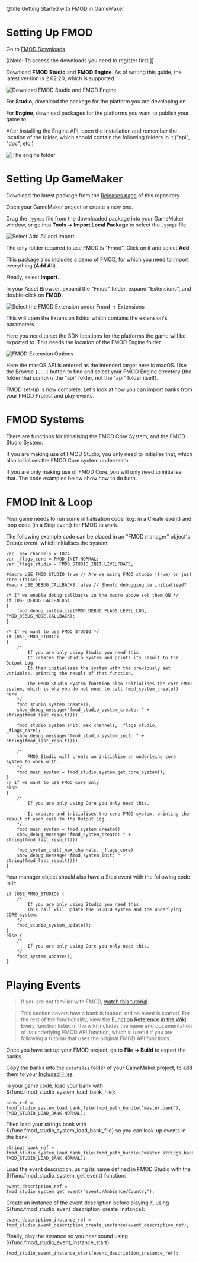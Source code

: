 @title Getting Started with FMOD in GameMaker

# Setting Up FMOD

Go to [FMOD Downloads](https://www.fmod.com/download).

[[Note: To access the downloads you need to register first.]]

Download **FMOD Studio** and **FMOD Engine**. As of writing this guide, the latest version is 2.02.20, which is supported.

![Download FMOD Studio and FMOD Engine](assets/fmod_download.jpg)

For **Studio**, download the package for the platform you are developing on.

For **Engine**, download packages for the platforms you want to publish your game to.

After installing the Engine API, open the installation and remember the location of the folder, which should contain the following folders in it ("api", "doc", etc.)

![The engine folder](assets/fmod_api_location.jpg)

# Setting Up GameMaker

Download the latest package from the [Releases page](https://github.com/YoYoGames/GMEXT-FMOD/releases) of this repository.

Open your GameMaker project or create a new one.

Drag the `.yymps` file from the downloaded package into your GameMaker window, or go into **Tools -> Import Local Package** to select the `.yymps` file.

![Select Add All and Import](assets/ext_import.jpg)

The only folder required to use FMOD is "Fmod". Click on it and select **Add**.

This package also includes a demo of FMOD, for which you need to import everything (**Add All**).

Finally, select **Import**.

In your Asset Browser, expand the "Fmod" folder, expand "Extensions", and double-click on **FMOD**.

![Select the FMOD Extension under Fmod -> Extensions](assets/ext_fmod.jpg)

This will open the Extension Editor which contains the extension's parameters.

Here you need to set the SDK locations for the platforms the game will be exported to. This needs the location of the FMOD Engine folder.

![FMOD Extension Options](assets/ext_options.jpg)

Here the macOS API is entered as the intended target here is macOS. Use the Browse `[...]` button to find and select your FMOD Engine directory (the folder that *contains* the "api" folder, not the "api" folder itself).

FMOD set-up is now complete. Let's look at how you can import banks from your FMOD Project and play events.

# FMOD Systems

There are functions for initialising the FMOD Core System, and the FMOD Studio System.

If you are making use of FMOD Studio, you only need to initialise that, which also initialises the FMOD Core system underneath.

If you are only making use of FMOD Core, you will only need to initialise that. The code examples below show how to do both.

# FMOD Init & Loop

Your game needs to run some initialisation code (e.g. in a Create event) and loop code (in a Step event) for FMOD to work.

The following example code can be placed in an "FMOD manager" object's Create event, which initialises the system:

```gml
var _max_channels = 1024
var _flags_core = FMOD_INIT.NORMAL;
var _flags_studio = FMOD_STUDIO_INIT.LIVEUPDATE;

#macro USE_FMOD_STUDIO true // Are we using FMOD studio (true) or just core (false)?
#macro USE_DEBUG_CALLBACKS false // Should debugging be initialised?

/* If we enable debug callbacks in the macro above set them ON */
if (USE_DEBUG_CALLBACKS)
{
    fmod_debug_initialize(FMOD_DEBUG_FLAGS.LEVEL_LOG, FMOD_DEBUG_MODE.CALLBACK);
}

/* If we want to use FMOD_STUDIO */
if (USE_FMOD_STUDIO)
{
	/*
		If you are only using Studio you need this.
        It creates the Studio System and prints its result to the Output Log.
        It then initialises the system with the previously set variables, printing the result of that function.

        The FMOD Studio System function also initialises the core FMOD system, which is why you do not need to call fmod_system_create() here.
	*/
	fmod_studio_system_create();	
	show_debug_message("fmod_studio_system_create: " + string(fmod_last_result()));
	
	fmod_studio_system_init(_max_channels, _flags_studio, _flags_core);
	show_debug_message("fmod_studio_system_init: " + string(fmod_last_result()));
	
	/*
		FMOD Studio will create an initialize an underlying core system to work with.
	*/
	fmod_main_system = fmod_studio_system_get_core_system();
}
// If we want to use FMOD Core only
else
{
	/*
		If you are only using Core you only need this.

        It creates and initialises the core FMOD system, printing the result of each call to the Output Log.
	*/
	fmod_main_system = fmod_system_create()
	show_debug_message("fmod_system_create: " + string(fmod_last_result()))

	fmod_system_init(_max_channels, _flags_core)
	show_debug_message("fmod_system_init: " + string(fmod_last_result()))
}
```

Your manager object should also have a Step event with the following code in it:

```gml
if (USE_FMOD_STUDIO) {
	/*
		If you are only using Studio you need this.
        This call will update the STUDIO system and the underlying CORE system.
	*/
	fmod_studio_system_update(); 
}
else {
	/*
		If you are only using Core you only need this.
	*/
	fmod_system_update();
}
```

# Playing Events

> If you are not familiar with FMOD, [watch this tutorial](https://www.youtube.com/watch?v=7A1HMOsD2eU).

> This section covers how a bank is loaded and an event is started. For the rest of the functionality, view the [Function Reference in the Wiki](https://github.com/YoYoGames/GMEXT-FMOD/wiki). Every function listed in the wiki includes the name and documentation of its underlying FMOD API function, which is useful if you are following a tutorial that uses the original FMOD API functions.

Once you have set up your FMOD project, go to **File -> Build** to export the banks.

Copy the banks into the `datafiles` folder of your GameMaker project, to add them to your [Included Files](https://manual.gamemaker.io/monthly/en/Settings/Included_Files.htm).

In your game code, load your bank with ${func.fmod_studio_system_load_bank_file}:

```gml
bank_ref = fmod_studio_system_load_bank_file(fmod_path_bundle("master.bank"), FMOD_STUDIO_LOAD_BANK.NORMAL);
```

Then load your strings bank with ${func.fmod_studio_system_load_bank_file} so you can look-up events in the bank:

```gml
strings_bank_ref = fmod_studio_system_load_bank_file(fmod_path_bundle("master.strings.bank"), FMOD_STUDIO_LOAD_BANK.NORMAL);
```

Load the event description, using its name defined in FMOD Studio with the ${func.fmod_studio_system_get_event} function:

```gml
event_description_ref = fmod_studio_system_get_event("event:/Ambience/Country");
```

Create an instance of the event description before playing it, using ${func.fmod_studio_event_description_create_instance}:

```gml
event_description_instance_ref = fmod_studio_event_description_create_instance(event_description_ref);
```

Finally, play the instance so you hear sound using ${func.fmod_studio_event_instance_start}:

```gml
fmod_studio_event_instance_start(event_description_instance_ref);
```